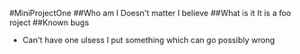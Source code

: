 #MiniProjectOne
##Who am I
Doesn't matter I believe
##What is it
It is a foo roject
##Known bugs
* Can't have one ulsess I put something which can go possibly wrong